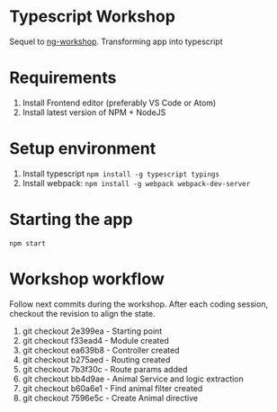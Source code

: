 # Typescript Workshop
Sequel to 	[ng-workshop](https://github.com/jasofalcon/ng-workshop). Transforming app into typescript

# Requirements
1. Install Frontend editor (preferably VS Code or Atom)
2. Install latest version of NPM + NodeJS

# Setup environment
1. Install typescript
 ``` npm install -g typescript typings   ```
2. Install webpack:
 ``` npm install -g webpack webpack-dev-server ```
 
 
# Starting the app
 ``` npm start ```

# Workshop workflow
Follow next commits during the workshop. After each coding session, checkout the revision to align the state.

1. git checkout 2e399ea - Starting point
2. git checkout f33ead4 - Module created
3. git checkout ea639b8 - Controller created
4. git checkout b275aed - Routing created
5. git checkout 7b3f30c - Route params added
6. git checkout bb4d9ae - Animal Service and logic extraction
7. git checkout b60a6e1 - Find animal filter created
8. git checkout 7596e5c - Create Animal directive
